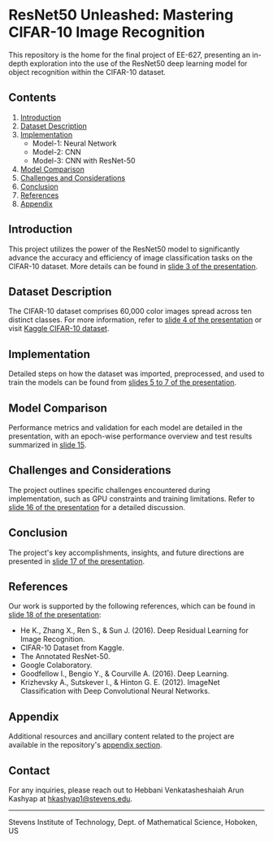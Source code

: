 # ResNet50 Unleashed: Mastering CIFAR-10 Image Recognition

This repository is the home for the final project of EE-627, presenting an in-depth exploration into the use of the ResNet50 deep learning model for object recognition within the CIFAR-10 dataset.

## Contents
1. [Introduction](#introduction)
2. [Dataset Description](#dataset-description)
3. [Implementation](#implementation)
   - Model-1: Neural Network
   - Model-2: CNN
   - Model-3: CNN with ResNet-50
4. [Model Comparison](#model-comparison)
5. [Challenges and Considerations](#challenges-and-considerations)
6. [Conclusion](#conclusion)
7. [References](#references)
8. [Appendix](#appendix)

## Introduction
This project utilizes the power of the ResNet50 model to significantly advance the accuracy and efficiency of image classification tasks on the CIFAR-10 dataset. More details can be found in [slide 3 of the presentation](/path/to/presentation.pdf).

## Dataset Description
The CIFAR-10 dataset comprises 60,000 color images spread across ten distinct classes. For more information, refer to [slide 4 of the presentation](/path/to/presentation.pdf) or visit [Kaggle CIFAR-10 dataset](https://www.kaggle.com/c/cifar-10/data).

## Implementation
Detailed steps on how the dataset was imported, preprocessed, and used to train the models can be found from [slides 5 to 7 of the presentation](/path/to/presentation.pdf).

## Model Comparison
Performance metrics and validation for each model are detailed in the presentation, with an epoch-wise performance overview and test results summarized in [slide 15](/path/to/presentation.pdf).

## Challenges and Considerations
The project outlines specific challenges encountered during implementation, such as GPU constraints and training limitations. Refer to [slide 16 of the presentation](/path/to/presentation.pdf) for a detailed discussion.

## Conclusion
The project's key accomplishments, insights, and future directions are presented in [slide 17 of the presentation](/path/to/presentation.pdf).

## References
Our work is supported by the following references, which can be found in [slide 18 of the presentation](/path/to/presentation.pdf):
- He K., Zhang X., Ren S., & Sun J. (2016). Deep Residual Learning for Image Recognition.
- CIFAR-10 Dataset from Kaggle. 
- The Annotated ResNet-50.
- Google Colaboratory.
- Goodfellow I., Bengio Y., & Courville A. (2016). Deep Learning.
- Krizhevsky A., Sutskever I., & Hinton G. E. (2012). ImageNet Classification with Deep Convolutional Neural Networks.

## Appendix
Additional resources and ancillary content related to the project are available in the repository's [appendix section](/path/to/appendix).

## Contact
For any inquiries, please reach out to Hebbani Venkatasheshaiah Arun Kashyap at hkashyap1@stevens.edu.

---
Stevens Institute of Technology, Dept. of Mathematical Science, Hoboken, US
